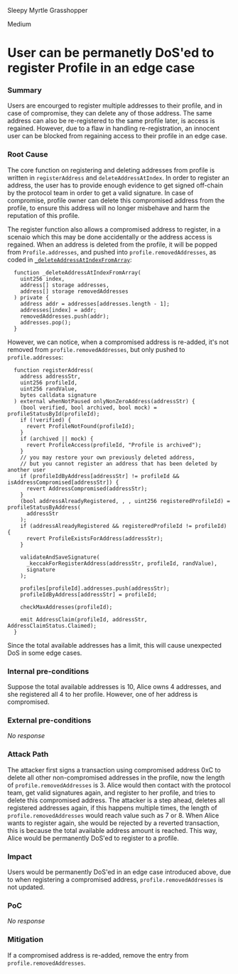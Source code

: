 Sleepy Myrtle Grasshopper

Medium

# User can be permanetly DoS'ed to register Profile in an edge case

### Summary

Users are encourged to register multiple addresses to their profile, and in case of compromise, they can delete any of those address. The same address can also be re-registered to the same profile later, is access is regained. However, due to a flaw in handling re-registration, an innocent user can be blocked from regaining access to their profile in an edge case.

### Root Cause

The core function on registering and deleting addresses from profile is written in `registerAddress` and `deleteAddressAtIndex`. In order to register an address, the user has to provide enough evidence to get signed off-chain by the protocol team in order to get a valid signature. In case of compromise, profile owner can delete this compromised address from the profile, to ensure this address will no longer misbehave and harm the reputation of this profile. 

The register function also allows a compromised address to register, in a scenaio which this may be done accidentally or the address access is regained. When an address is deleted from the profile, it will be popped from `Profile.addresses`, and pushed into `profile.removedAddresses`, as coded in [`_deleteAddressAtIndexFromArray`](https://github.com/sherlock-audit/2024-10-ethos-network/blob/main/ethos/packages/contracts/contracts/EthosProfile.sol#L584):
```solidity
  function _deleteAddressAtIndexFromArray(
    uint256 index,
    address[] storage addresses,
    address[] storage removedAddresses
  ) private {
    address addr = addresses[addresses.length - 1];
    addresses[index] = addr;
    removedAddresses.push(addr);
    addresses.pop();
  }
```

However, we can notice, when a compromised address is re-added, it's not removed from `profile.removedAddresses`, but only pushed to `profile.addresses`:
```solidity
  function registerAddress(
    address addressStr,
    uint256 profileId,
    uint256 randValue,
    bytes calldata signature
  ) external whenNotPaused onlyNonZeroAddress(addressStr) {
    (bool verified, bool archived, bool mock) = profileStatusById(profileId);
    if (!verified) {
      revert ProfileNotFound(profileId);
    }
    if (archived || mock) {
      revert ProfileAccess(profileId, "Profile is archived");
    }
    // you may restore your own previously deleted address,
    // but you cannot register an address that has been deleted by another user
    if (profileIdByAddress[addressStr] != profileId && isAddressCompromised[addressStr]) {
      revert AddressCompromised(addressStr);
    }
    (bool addressAlreadyRegistered, , , uint256 registeredProfileId) = profileStatusByAddress(
      addressStr
    );
    if (addressAlreadyRegistered && registeredProfileId != profileId) {
      revert ProfileExistsForAddress(addressStr);
    }

    validateAndSaveSignature(
      _keccakForRegisterAddress(addressStr, profileId, randValue),
      signature
    );

    profiles[profileId].addresses.push(addressStr);
    profileIdByAddress[addressStr] = profileId;

    checkMaxAddresses(profileId);

    emit AddressClaim(profileId, addressStr, AddressClaimStatus.Claimed);
  }
```

Since the total available addresses has a limit, this will cause unexpected DoS in some edge cases.

### Internal pre-conditions

Suppose the total available addresses is 10, Alice owns 4 addresses, and she registered all 4 to her profile. However, one of her address is compromised.

### External pre-conditions

_No response_

### Attack Path

The attacker first signs a transaction using compromised address 0xC to delete all other non-compromised addresses in the profile, now the length of `profile.removedAddresses` is 3. Alice would then contact with the protocol team, get valid signatures again, and register to her profile, and tries to delete this compromised address. The attacker is a step ahead, deletes all registered addresses again, if this happens multiple times, the length of `profile.removedAddresses` would reach value such as 7 or 8. When Alice wants to register again, she would be rejected by a reverted transaction, this is because the total available address amount is reached. This way, Alice would be permanently DoS'ed to register to a profile.

### Impact

Users would be permanently DoS'ed in an edge case introduced above, due to when registering a compromised address, `profile.removedAddresses` is not updated.

### PoC

_No response_

### Mitigation

If a compromised address is re-added, remove the entry from `profile.removedAddresses`.